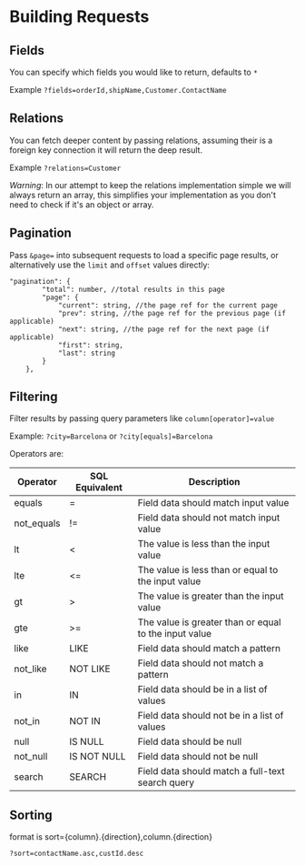 # Building Requests

## Fields

You can specify which fields you would like to return, defaults to `*`

Example `?fields=orderId,shipName,Customer.ContactName`

## Relations

You can fetch deeper content by passing relations, assuming their is a foreign key connection it will return the deep result.

Example `?relations=Customer`

*Warning*: In our attempt to keep the relations implementation simple we will always return an array, this simplifies your implementation as you don't need to check if it's an object or array.

## Pagination 

Pass `&page=` into subsequent requests to load a specific page results, or alternatively use the `limit` and `offset` values directly:

```
"pagination": {
        "total": number, //total results in this page
        "page": {
            "current": string, //the page ref for the current page
            "prev": string, //the page ref for the previous page (if applicable)
            "next": string, //the page ref for the next page (if applicable)
            "first": string,
            "last": string
        }
    },
```

## Filtering

Filter results by passing query parameters like `column[operator]=value`
      
Example: `?city=Barcelona` or `?city[equals]=Barcelona`

Operators are:

| Operator   | SQL Equivalent | Description                                |
|------------|----------------|--------------------------------------------|
| equals     | =              | Field data should match input value         |
| not_equals | !=             | Field data should not match input value     |
| lt         | <              | The value is less than the input value      |
| lte        | <=             | The value is less than or equal to the input value |
| gt         | >              | The value is greater than the input value   |
| gte        | >=             | The value is greater than or equal to the input value |
| like       | LIKE           | Field data should match a pattern           |
| not_like   | NOT LIKE       | Field data should not match a pattern       |
| in         | IN             | Field data should be in a list of values    |
| not_in     | NOT IN         | Field data should not be in a list of values |
| null       | IS NULL        | Field data should be null                   |
| not_null   | IS NOT NULL    | Field data should not be null               |
| search     | SEARCH         | Field data should match a full-text search query |

## Sorting

format is sort={column}.{direction},column.{direction}

`?sort=contactName.asc,custId.desc`
